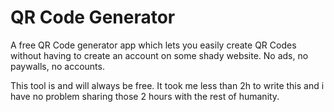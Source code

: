 # QR Code Generator

A free QR Code generator app which lets you easily create QR Codes without having to create an account on some shady website. No ads, no paywalls, no accounts.

This tool is and will always be free. It took me less than 2h to write this and i have no problem sharing those 2 hours with the rest of humanity.
